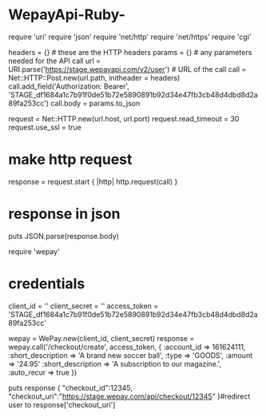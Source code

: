 # WepayApi-Ruby-
require 'uri'
require 'json'
require 'net/http'
require 'net/https'
require 'cgi'

headers = {} # these are the HTTP headers
params  = {} # any parameters needed for the API call
url = URI.parse('https://stage.wepayapi.com/v2/user') # URL of the call
call =  Net::HTTP::Post.new(url.path, initheader = headers)
call.add_field('Authorization: Bearer', 'STAGE_df1684a1c7b91f0de51b72e5890891b92d34e47fb3cb48d4dbd8d2a89fa253cc')
call.body = params.to_json

request = Net::HTTP.new(url.host, url.port)
request.read_timeout = 30
request.use_ssl = true

# make http request
response = request.start { |http| http.request(call) }

# response in json
puts JSON.parse(response.body)


require 'wepay'

# credentials
client_id = ''
client_secret = ''
access_token = 'STAGE_df1684a1c7b91f0de51b72e5890891b92d34e47fb3cb48d4dbd8d2a89fa253cc'

wepay = WePay.new(client_id, client_secret)
response = wepay.call('/checkout/create', access_token, {
	:account_id => 161624111,
	:short_description => 'A brand new soccer ball',
	:type => 'GOODS',
	:amount => '24.95'
  :short_description => 'A subscription to our magazine.',
	:auto_recur => true
})

puts response
{
  "checkout_id":12345,
  "checkout_uri":"https://stage.wepay.com/api/checkout/12345"
}#redirect user to response['checkout_uri']
